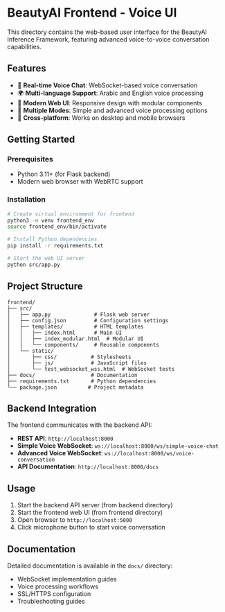 # BeautyAI Frontend - Voice UI

This directory contains the web-based user interface for the BeautyAI Inference Framework, featuring advanced voice-to-voice conversation capabilities.

## Features

- 🎤 **Real-time Voice Chat**: WebSocket-based voice conversation
- 🌍 **Multi-language Support**: Arabic and English voice processing
- 🎨 **Modern Web UI**: Responsive design with modular components
- 🔧 **Multiple Modes**: Simple and advanced voice processing options
- 📱 **Cross-platform**: Works on desktop and mobile browsers

## Getting Started

### Prerequisites
- Python 3.11+ (for Flask backend)
- Modern web browser with WebRTC support

### Installation

```bash
# Create virtual environment for frontend
python3 -m venv frontend_env
source frontend_env/bin/activate

# Install Python dependencies
pip install -r requirements.txt

# Start the web UI server
python src/app.py
```

## Project Structure

```
frontend/
├── src/
│   ├── app.py              # Flask web server
│   ├── config.json         # Configuration settings
│   ├── templates/          # HTML templates
│   │   ├── index.html      # Main UI
│   │   ├── index_modular.html  # Modular UI
│   │   └── components/     # Reusable components
│   └── static/
│       ├── css/           # Stylesheets
│       ├── js/            # JavaScript files
│       └── test_websocket_wss.html  # WebSocket tests
├── docs/                  # Documentation
├── requirements.txt       # Python dependencies  
└── package.json          # Project metadata
```

## Backend Integration

The frontend communicates with the backend API:
- **REST API**: `http://localhost:8000`
- **Simple Voice WebSocket**: `ws://localhost:8000/ws/simple-voice-chat`
- **Advanced Voice WebSocket**: `ws://localhost:8000/ws/voice-conversation`
- **API Documentation**: `http://localhost:8000/docs`

## Usage

1. Start the backend API server (from backend directory)
2. Start the frontend web UI (from frontend directory)  
3. Open browser to `http://localhost:5000`
4. Click microphone button to start voice conversation

## Documentation

Detailed documentation is available in the `docs/` directory:
- WebSocket implementation guides
- Voice processing workflows
- SSL/HTTPS configuration
- Troubleshooting guides
